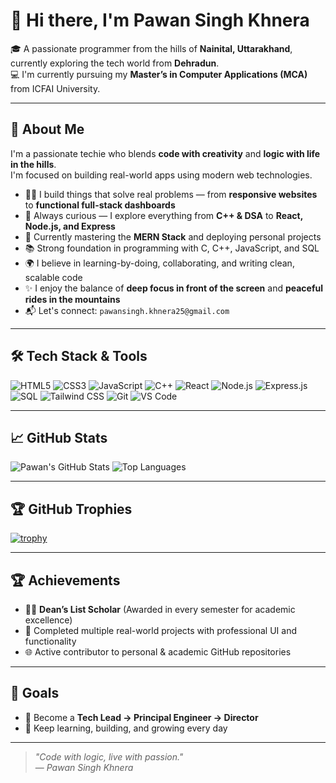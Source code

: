 # 👋 Hi there, I'm Pawan Singh Khnera

🎓 A passionate programmer from the hills of **Nainital, Uttarakhand**, currently exploring the tech world from **Dehradun**.  
💻 I'm currently pursuing my **Master’s in Computer Applications (MCA)** from ICFAI University.

---

## 🚀 About Me

I'm a passionate techie who blends **code with creativity** and **logic with life in the hills**.  
I'm focused on building real-world apps using modern web technologies.

- 👨‍💻 I build things that solve real problems — from **responsive websites** to **functional full-stack dashboards**
- 🧠 Always curious — I explore everything from **C++ & DSA** to **React, Node.js, and Express**
- 🌱 Currently mastering the **MERN Stack** and deploying personal projects
- 📚 Strong foundation in programming with C, C++, JavaScript, and SQL
- 🌍 I believe in learning-by-doing, collaborating, and writing clean, scalable code
- ✨ I enjoy the balance of **deep focus in front of the screen** and **peaceful rides in the mountains**
- 📬 Let's connect: `pawansingh.khnera25@gmail.com`


---

## 🛠️ Tech Stack & Tools

![HTML5](https://img.shields.io/badge/-HTML5-E34F26?style=flat-square&logo=html5&logoColor=white)
![CSS3](https://img.shields.io/badge/-CSS3-1572B6?style=flat-square&logo=css3)
![JavaScript](https://img.shields.io/badge/-JavaScript-F7DF1E?style=flat-square&logo=javascript)
![C++](https://img.shields.io/badge/-C++-00599C?style=flat-square&logo=c%2b%2b&logoColor=white)
![React](https://img.shields.io/badge/-React-61DAFB?style=flat-square&logo=react)
![Node.js](https://img.shields.io/badge/-Node.js-339933?style=flat-square&logo=node.js)
![Express.js](https://img.shields.io/badge/-Express.js-000000?style=flat-square&logo=express&logoColor=white)
![SQL](https://img.shields.io/badge/-SQL-4479A1?style=flat-square&logo=mysql&logoColor=white)
![Tailwind CSS](https://img.shields.io/badge/-Tailwind-38B2AC?style=flat-square&logo=tailwind-css)
![Git](https://img.shields.io/badge/-Git-F05032?style=flat-square&logo=git)
![VS Code](https://img.shields.io/badge/-VS%20Code-007ACC?style=flat-square&logo=visual-studio-code)


---


## 📈 GitHub Stats

![Pawan's GitHub Stats](https://github-readme-stats.vercel.app/api?username=PawanSinghKhnera02&show_icons=true&theme=tokyonight)
![Top Languages](https://github-readme-stats.vercel.app/api/top-langs/?username=PawanSinghKhnera02&layout=compact&theme=tokyonight)

---

## 🏆 GitHub Trophies

[![trophy](https://github-profile-trophy.vercel.app/?username=PawanSinghKhnera02&theme=onedark&margin-w=10&margin-h=10)](https://github.com/ryo-ma/github-profile-trophy)

---

## 🏆 Achievements

- 🧑‍🎓 **Dean’s List Scholar** (Awarded in every semester for academic excellence)
- 📁 Completed multiple real-world projects with professional UI and functionality
- 🌐 Active contributor to personal & academic GitHub repositories

---

## 🧭 Goals

- 🔭 Become a **Tech Lead → Principal Engineer → Director**
- 🎯 Keep learning, building, and growing every day

---

> _"Code with logic, live with passion."_  
> — *Pawan Singh Khnera*

